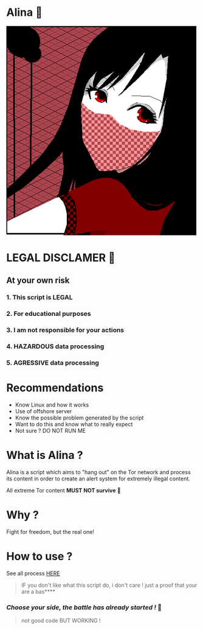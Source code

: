 # Alina 🎀

<img src="./logo.png">

# LEGAL DISCLAMER 🔞

## **At your own risk**
### **1. This script is LEGAL**
### **2. For educational purposes**
### **3. I am not responsible for your actions**
### **4. HAZARDOUS data processing**
### **5. AGRESSIVE data processing**

# Recommendations

- Know Linux and how it works
- Use of offshore server
- Know the possible problem generated by the script
- Want to do this and know what to really expect
- Not sure ? DO NOT RUN ME


# What is Alina ?
Alina is a script which aims to "hang out" on the Tor network and process its content in order to create an alert system for extremely illegal content. <br>

All extreme Tor content **MUST NOT __survive__** 🔪

# Why ?
Fight for freedom, but the real one!

# How to use ?
See all process [HERE](https://github.com/Sn0wAlice/Alina/wiki)


> IF you don't like what this script do, i don't care ! just a proof that your are a bas****

### *Choose your side, the battle has already started !* 📡


> not good code BUT WORKING !


